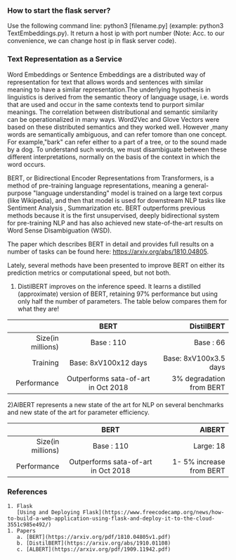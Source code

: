 ### How to start the flask server?
Use the following command line: python3 [filename.py] (example: python3 TextEmbeddings.py). It return a host ip with port number (Note: Acc. to our convenience, we can change host ip in flask server code).



### Text Representation as a Service

Word Embeddings or Sentence Embeddings are a distributed way of representation for text that allows words and sentences with similar meaning to have a similar representation.The underlying hypothesis in linguistics is derived from the semantic theory of language usage, i.e. words that are used and occur in the same contexts tend to purport similar meanings.
The correlation between distributional and semantic similarity can be operationalized in many ways. Word2Vec and Glove Vectors were based on these distributed semantics and they worked well. However ,many  words  are  semantically  ambiguous,  and  can  refer tomore than one concept.  For example,"bark" can refer either to a part of a tree, or to the sound made by a dog.  To understand such words, we must disambiguate between these different interpretations, normally on the basis of the context in which the word occurs.

BERT, or Bidirectional Encoder Representations from Transformers, is a method of pre-training language representations, meaning a general-purpose "language understanding" model is trained on a large text corpus (like Wikipedia), and then that model is used for downstream NLP tasks like Sentiment Analysis , Summarization etc. BERT outperforms previous methods because it is the first unsupervised, deeply bidirectional system for pre-training NLP and has also achieved  new  state-of-the-art  results  on Word Sense Disambiguation (WSD).

The paper which describes BERT in detail and provides full results on a number of tasks can be found here: https://arxiv.org/abs/1810.04805.

Lately, several methods have been presented to improve BERT on either its prediction metrics or computational speed, but not both.

1) DistilBERT improves on the inference speed. It learns a distilled (approximate) version of BERT, retaining 97% performance but using only half the number of parameters.
The table below compares them for what they are!


|                | BERT          | DistilBERT | 
| -------------: |:-------------:| -----:| 
|Size(in millions)| Base : 110 | Base : 66 | 
|Training | Base: 8xV100x12 days| Base: 8xV100x3.5 days|
|Performance |Outperforms sata-of-art in Oct 2018|3% degradation from BERT|


2)AlBERT represents a new state of the art for NLP on several benchmarks and new state of the art for parameter efficiency.

|                | BERT          | AlBERT|
| -------------: |:-------------:|--------:|
|Size(in millions)| Base : 110 | Large: 18 |
|Performance |Outperforms sata-of-art in Oct 2018| 1- 5% increase from BERT|


### References
	1. Flask 
	   [Using and Deploying Flask](https://www.freecodecamp.org/news/how-to-build-a-web-application-using-flask-and-deploy-it-to-the-cloud-3551c985e492/)
    1. Papers
       a. [BERT](https://arxiv.org/pdf/1810.04805v1.pdf)
       b. [DistilBERT](https://arxiv.org/abs/1910.01108)
	   c. [ALBERT](https://arxiv.org/pdf/1909.11942.pdf)


